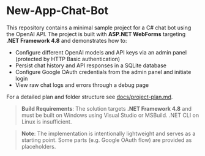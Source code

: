 # New-App-Chat-Bot

This repository contains a minimal sample project for a C# chat bot using the OpenAI API. The project is built with **ASP.NET WebForms** targeting **.NET Framework 4.8** and demonstrates how to:

- Configure different OpenAI models and API keys via an admin panel (protected by HTTP Basic authentication)
- Persist chat history and API responses in a SQLite database
- Configure Google OAuth credentials from the admin panel and initiate login
- View raw chat logs and errors through a debug page

For a detailed plan and folder structure see [docs/project-plan.md](docs/project-plan.md).

> **Build Requirements**: The solution targets **.NET Framework 4.8** and must be built on Windows using Visual Studio or MSBuild. .NET CLI on Linux is insufficient.

> **Note**: The implementation is intentionally lightweight and serves as a starting point. Some parts (e.g. Google OAuth flow) are provided as placeholders.

